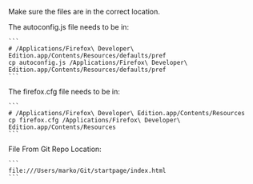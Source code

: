 Make sure the files are in the correct location.

The autoconfig.js file needs to be in:

    ```
    # /Applications/Firefox\ Developer\ Edition.app/Contents/Resources/defaults/pref
    cp autoconfig.js /Applications/Firefox\ Developer\ Edition.app/Contents/Resources/defaults/pref
    ```

The firefox.cfg file needs to be in:

    ```
    # /Applications/Firefox\ Developer\ Edition.app/Contents/Resources
    cp firefox.cfg /Applications/Firefox\ Developer\ Edition.app/Contents/Resources
    ```

File From Git Repo Location:

	```
	file:///Users/marko/Git/startpage/index.html
	```
